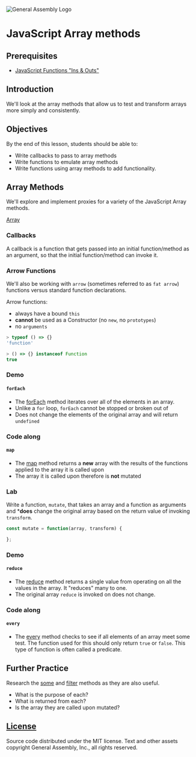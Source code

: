 ![General Assembly Logo](http://i.imgur.com/ke8USTq.png)

# JavaScript Array methods

## Prerequisites

-  [JavaScript Functions "Ins & Outs"](https://github.com/ga-wdi-boston/js-functions-ins-and-outs)

## Introduction

We'll look at the array methods that allow us to test and transform arrays more simply and consistently.

## Objectives

By the end of this lesson, students should be able to:

-  Write callbacks to pass to array methods
-  Write functions to emulate array methods
-  Write functions using array methods to add functionality.

## Array Methods

We'll explore and implement proxies for a variety of the JavaScript Array methods.

[Array](https://developer.mozilla.org/en-US/docs/Web/JavaScript/Reference/Global_Objects/Array)

### Callbacks

A callback is a function that gets passed into an initial function/method as an argument, so that the initial function/method can invoke it.

### Arrow Functions

We'll also be working with `arrow` (sometimes referred to as `fat arrow`) functions versus standard function declarations.

Arrow functions:

-  always have a bound `this`
-  **cannot** be used as a Constructor (no `new`, no `prototypes`)
-  no `arguments`

```js
> typeof () => {}
'function'

> () => {} instanceof Function
true

```

### Demo

#### `forEach`

-  The [forEach](https://developer.mozilla.org/en-US/docs/Web/JavaScript/Reference/Global_Objects/Array/forEach) method iterates over all of the elements in an array.
-  Unlike a `for` loop, `forEach` cannot be stopped or broken out of
-  Does not change the elements of the original array and will return `undefined`

### Code along

#### `map`

-  The [map](https://developer.mozilla.org/en-US/docs/Web/JavaScript/Reference/Global_Objects/Array/map) method returns a **new** array with the results of the functions applied to the array it is called upon
- The array it is called upon therefore is **not** mutated

### Lab

Write a function, `mutate`, that takes an array and a function as arguments and ***does** change the original array based on the return value of invoking `transform`.

```js
const mutate = function(array, transform) {

};
```

### Demo

#### `reduce`

-  The [reduce](https://developer.mozilla.org/en-US/docs/Web/JavaScript/Reference/Global_Objects/Array/Reduce) method returns a single value from operating on all the values in the array.  It "reduces" many to one.
-  The original array `reduce` is invoked on does not change.

### Code along

#### `every`

-  The [every](https://developer.mozilla.org/en-US/docs/Web/JavaScript/Reference/Global_Objects/Array/every) method checks to see if all elements of an array meet some test.  The function used for this should only return `true` or `false`.  This type of function is often called a predicate.

## Further Practice

Research the [some](https://developer.mozilla.org/en-US/docs/Web/JavaScript/Reference/Global_Objects/Array/some) and [filter](https://developer.mozilla.org/en-US/docs/Web/JavaScript/Reference/Global_Objects/Array/filter) methods as they are also useful.

-  What is the purpose of each?
-  What is returned from each?
-  Is the array they are called upon mutated?

## [License](LICENSE)

Source code distributed under the MIT license. Text and other assets copyright
General Assembly, Inc., all rights reserved.
